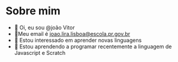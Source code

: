 # Sobre mim

- 👋 Oi, eu sou @joão Vitor
- 📩Meu email é joao.lira.lisboa@escola.pr.gov.br
- 👀 Estou interessado em aprender novas linguagens
- 🌱 Estou aprendendo a programar recentemente a linguagem de Javascript e Scratch
